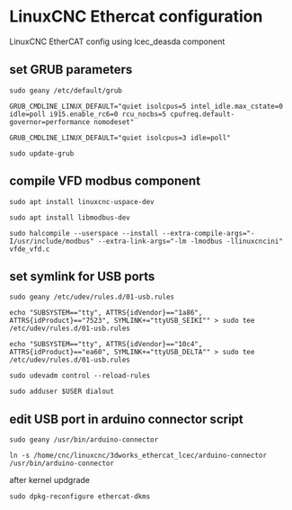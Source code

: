 # LinuxCNC Ethercat configuration

LinuxCNC EtherCAT config using lcec_deasda component

## set GRUB parameters
```
sudo geany /etc/default/grub

GRUB_CMDLINE_LINUX_DEFAULT="quiet isolcpus=5 intel_idle.max_cstate=0 idle=poll i915.enable_rc6=0 rcu_nocbs=5 cpufreq.default-governor=performance nomodeset"

GRUB_CMDLINE_LINUX_DEFAULT="quiet isolcpus=3 idle=poll"

sudo update-grub
```

## compile VFD modbus component
```
sudo apt install linuxcnc-uspace-dev

sudo apt install libmodbus-dev

sudo halcompile --userspace --install --extra-compile-args="-I/usr/include/modbus" --extra-link-args="-lm -lmodbus -llinuxcncini" vfde_vfd.c
```
## set symlink for USB ports
```
sudo geany /etc/udev/rules.d/01-usb.rules

echo "SUBSYSTEM=="tty", ATTRS{idVendor}=="1a86", ATTRS{idProduct}=="7523", SYMLINK+="ttyUSB_SEIKI"" > sudo tee /etc/udev/rules.d/01-usb.rules

echo "SUBSYSTEM=="tty", ATTRS{idVendor}=="10c4", ATTRS{idProduct}=="ea60", SYMLINK+="ttyUSB_DELTA"" > sudo tee /etc/udev/rules.d/01-usb.rules

sudo udevadm control --reload-rules

sudo adduser $USER dialout
```
## edit USB port in arduino connector script
```
sudo geany /usr/bin/arduino-connector

ln -s /home/cnc/linuxcnc/3dworks_ethercat_lcec/arduino-connector /usr/bin/arduino-connector
```

after kernel updgrade
```
sudo dpkg-reconfigure ethercat-dkms
```
